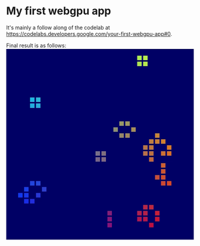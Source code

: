 # My first webgpu app

It's mainly a follow along of the codelab at
https://codelabs.developers.google.com/your-first-webgpu-app#0.

Final result is as follows:
![](./docs/result.gif)
